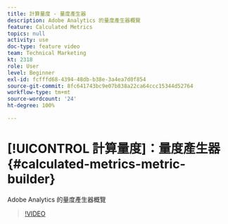 ```yaml
---
title: 計算量度 - 量度產生器
description: Adobe Analytics 的量度產生器概覽
feature: Calculated Metrics
topics: null
activity: use
doc-type: feature video
team: Technical Marketing
kt: 2318
role: User
level: Beginner
exl-id: fcfffd68-4394-48db-b38e-3a4ea7d0f854
source-git-commit: 8fc641743bc9e07b838a22ca64ccc15344d52764
workflow-type: tm+mt
source-wordcount: '24'
ht-degree: 100%

---
```


# [!UICONTROL 計算量度]：量度產生器 {#calculated-metrics-metric-builder}

Adobe Analytics 的量度產生器概覽

>[!VIDEO](https://video.tv.adobe.com/v/25411/?quality=12&learn=on)
